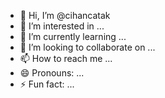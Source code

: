 - 👋 Hi, I’m @cihancatak
- 👀 I’m interested in ...
- 🌱 I’m currently learning ...
- 💞️ I’m looking to collaborate on ...
- 📫 How to reach me ...
- 😄 Pronouns: ...
- ⚡ Fun fact: ...

<!---
cihancatak/cihancatak is a ✨ special ✨ repository because its `README.md` (this file) appears on your GitHub profile.
You can click the Preview link to take a look at your changes.
--->
